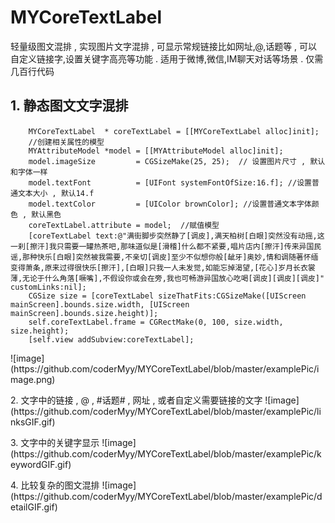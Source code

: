 # MYCoreTextLabel
</p>
</p>
轻量级图文混排 , 实现图片文字混排 , 可显示常规链接比如网址,@,话题等 , 可以自定义链接字,设置关键字高亮等功能 . 适用于微博,微信,IM聊天对话等场景 . 仅需几百行代码

</p>
</p>
</p>

## 1. 静态图文文字混排 </p>

```
    MYCoreTextLabel  * coreTextLabel = [[MYCoreTextLabel alloc]init];
    //创建相关属性的模型
    MYAttributeModel *model = [[MYAttributeModel alloc]init];
    model.imageSize         = CGSizeMake(25, 25);  // 设置图片尺寸 , 默认和字体一样
    model.textFont          = [UIFont systemFontOfSize:16.f]; //设置普通文本大小 , 默认14.f
    model.textColor         = [UIColor brownColor]; //设置普通文本字体颜色 , 默认黑色
    coreTextLabel.attribute = model;  //赋值模型
    [coreTextLabel text:@"满街脚步突然静了[调皮],满天柏树[白眼]突然没有动摇,这一刹[擦汗]我只需要一罐热茶吧,那味道似是[滑稽]什么都不紧要,唱片店内[擦汗]传来异国民谣,那种快乐[白眼]突然被我需要,不亲切[调皮]至少不似想你般[龇牙]奥妙,情和调随著怀缅变得萧条,原来过得很快乐[擦汗],[白眼]只我一人未发觉,如能忘掉渴望,[花心]岁月长衣裳薄,无论于什么角落[噘嘴],不假设你或会在旁,我也可畅游异国放心吃喝[调皮][调皮][调皮]" customLinks:nil];
    CGSize size = [coreTextLabel sizeThatFits:CGSizeMake([UIScreen mainScreen].bounds.size.width, [UIScreen mainScreen].bounds.size.height)];
    self.coreTextLabel.frame = CGRectMake(0, 100, size.width, size.height);
    [self.view addSubview:coreTextLabel];
```
</p>
 ![image](https://github.com/coderMyy/MYCoreTextLabel/blob/master/examplePic/image.png)
</p>
</p>
</p>
</p>
</p>
</p>
</p>
</p>
2. 文字中的链接 , @ , #话题# , 网址 , 或者自定义需要链接的文字
 ![image](https://github.com/coderMyy/MYCoreTextLabel/blob/master/examplePic/linksGIF.gif)
</p>
</p>
</p>
</p>
</p>
</p>
</p>
3. 文字中的关键字显示
![image](https://github.com/coderMyy/MYCoreTextLabel/blob/master/examplePic/keywordGIF.gif)
</p>
</p>
</p>
</p>
</p>
</p>
4. 比较复杂的图文混排
![image](https://github.com/coderMyy/MYCoreTextLabel/blob/master/examplePic/detailGIF.gif)
</p>
</p>
</p>
</p>
</p>




